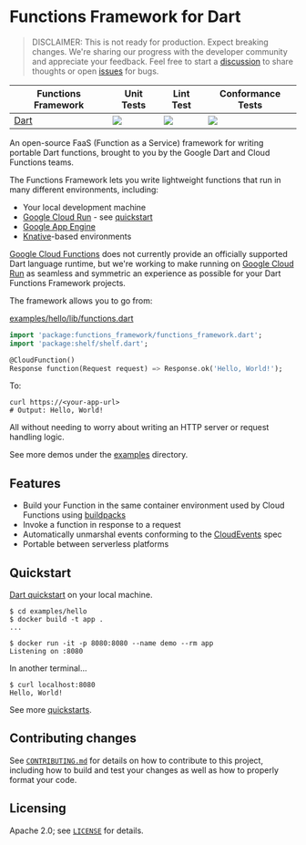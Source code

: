# Functions Framework for Dart

> DISCLAIMER: This is not ready for production. Expect breaking changes.
> We're sharing our progress with the developer community and appreciate
> your feedback. Feel free to start a
> [discussion](https://github.com/GoogleCloudPlatform/functions-framework-dart/discussions)
> to share thoughts or open
> [issues](https://github.com/GoogleCloudPlatform/functions-framework-dart/issues)
> for bugs.

| Functions Framework | Unit Tests                                 | Lint Test                                  | Conformance Tests                                        |
| ------------------- | ------------------------------------------ | ------------------------------------------ | -------------------------------------------------------- |
| [Dart][ff_dart]     | [![][ff_dart_unit_img]][ff_dart_unit_link] | [![][ff_dart_lint_img]][ff_dart_lint_link] | [![][ff_dart_conformance_img]][ff_dart_conformance_link] |

An open-source FaaS (Function as a Service) framework for writing portable Dart
functions, brought to you by the Google Dart and Cloud Functions teams.

The Functions Framework lets you write lightweight functions that run in many
different environments, including:

- Your local development machine
- [Google Cloud Run] - see [quickstart]
- [Google App Engine]
- [Knative]-based environments

[Google Cloud Functions] does not currently provide an officially supported Dart
language runtime, but we're working to make running on [Google Cloud Run] as
seamless and symmetric an experience as possible for your Dart Functions
Framework projects.

The framework allows you to go from:

[examples/hello/lib/functions.dart]

```dart
import 'package:functions_framework/functions_framework.dart';
import 'package:shelf/shelf.dart';

@CloudFunction()
Response function(Request request) => Response.ok('Hello, World!');
```

To:

```shell
curl https://<your-app-url>
# Output: Hello, World!
```

All without needing to worry about writing an HTTP server or request
handling logic.

See more demos under the [examples] directory.

## Features

- Build your Function in the same container environment used by Cloud Functions
  using [buildpacks]
- Invoke a function in response to a request
- Automatically unmarshal events conforming to the [CloudEvents] spec
- Portable between serverless platforms

## Quickstart

[Dart quickstart] on your local machine.

```shell
$ cd examples/hello
$ docker build -t app .
...

$ docker run -it -p 8080:8080 --name demo --rm app
Listening on :8080
```

In another terminal...

```shell
$ curl localhost:8080
Hello, World!
```

See more [quickstarts].

## Contributing changes

See [`CONTRIBUTING.md`](CONTRIBUTING.md) for details on how to contribute to
this project, including how to build and test your changes as well as how to
properly format your code.

## Licensing

Apache 2.0; see [`LICENSE`](LICENSE) for details.

<!-- Repo links -->

[ff_dart]: https://github.com/GoogleCloudPlatform/functions-framework-dart

<!-- Unit Test links -->

[ff_dart_unit_img]: https://github.com/GoogleCloudPlatform/functions-framework-dart/workflows/Dart%20Unit%20CI/badge.svg
[ff_dart_unit_link]: https://github.com/GoogleCloudPlatform/functions-framework-dart/actions?query=workflow%3A"Dart+Unit+CI"

<!-- Lint Test links -->

[ff_dart_lint_img]: https://github.com/GoogleCloudPlatform/functions-framework-dart/workflows/Dart%20Lint%20CI/badge.svg
[ff_dart_lint_link]: https://github.com/GoogleCloudPlatform/functions-framework-dart/actions?query=workflow%3A"Dart+Lint+CI"

<!-- Conformance Test links -->

[ff_dart_conformance_img]: https://github.com/GoogleCloudPlatform/functions-framework-dart/workflows/Dart%20Conformance%20CI/badge.svg
[ff_dart_conformance_link]: https://github.com/GoogleCloudPlatform/functions-framework-dart/actions?query=workflow%3A"Dart+Conformance+CI"

<!-- Reference links -->

[buildpacks]: https://github.com/GoogleCloudPlatform/buildpacks
[cloudevents]: https://cloudevents.io/
[dart quickstart]: docs/quickstarts/01-quickstart-dart.md
[docs]: docs
[examples]: examples
[examples/hello/lib/functions.dart]: examples/hello/lib/functions.dart
[google cloud run]: https://cloud.google.com/run/docs/quickstarts/build-and-deploy
[google app engine]: https://cloud.google.com/appengine/docs/go/
[google cloud functions]: https://cloud.google.com/functions/
[knative]: https://github.com/knative/
[quickstart]: docs/quickstarts/03-quickstart-cloudrun.md
[quickstarts]: docs
